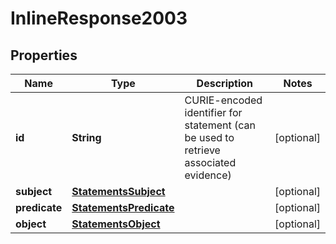 
# InlineResponse2003

## Properties
Name | Type | Description | Notes
------------ | ------------- | ------------- | -------------
**id** | **String** | CURIE-encoded identifier for statement (can be used to retrieve associated evidence) |  [optional]
**subject** | [**StatementsSubject**](StatementsSubject.md) |  |  [optional]
**predicate** | [**StatementsPredicate**](StatementsPredicate.md) |  |  [optional]
**object** | [**StatementsObject**](StatementsObject.md) |  |  [optional]



